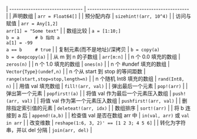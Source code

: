 
| ------------------------------- | ------------------------------------------- |
| 声明数组                         | `arr = Float64[]`                           |
| 预分配内存                       | `sizehint!(arr, 10^4)`                      |
| 访问与赋值                       | `arr = Any[1,2]`<br>`arr[1] = "Some text"`  |
| 数组比较                         | `a = [1:10;]`<br>`b = a      # b 指向 a`<br>`a[1] = -99`<br>`a == b     # true` |
| 复制元素(而不是地址)/深拷贝       | `b = copy(a)`<br>`b = deepcopy(a)`          |
| 从 m 到 n 的子数组               | `arr[m:n]`                                  |
| n 个 0.0 填充的数组              | `zeros(n)`                                  |
| n 个 1.0 填充的数组              | `ones(n)`                                   |
| n 个 #undef 填充的数组           | `Vector{Type}(undef,n)`                     |
| n 个从 start 到 stop 的等间距数  | `range(start,stop=stop,length=n)`           |
| n 个随机 Int8 填充的数组         | `rand(Int8, n)`                             |
| 用值 val 填充数组                | `fill!(arr, val)`                           |
| 弹出最后一个元素                 | `pop!(arr)`                                 |
| 弹出第一个元素                   | `popfirst!(a)`                              |
| 将值 val 作为最后一个元素压入数组 | `push!(arr, val)`                           |
| 将值 val 作为第一个元素压入数组   | `pushfirst!(arr, val)`                      |
| 删除指定索引值的元素             | `deleteat!(arr, idx)`                       |
| 数组排序                        | `sort!(arr)`                                |
| 将 b 连接到 a 后                | `append!(a,b)`                              |
| 检查值 val 是否在数组 arr 中     | `in(val, arr)` 或 `val in arr`              |
| 改变维数                        | `reshape(1:6, 3, 2)' == [1 2 3; 4 5 6]`     |
| 转化为字符串，并以 del 分隔      | `join(arr, del)`                            |
